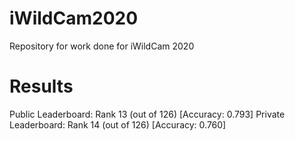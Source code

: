 # iWildCam2020
Repository for work done for iWildCam 2020

# Results
Public Leaderboard: Rank 13 (out of 126) [Accuracy: 0.793]
Private Leaderboard: Rank 14 (out of 126) [Accuracy: 0.760]
